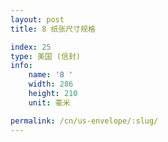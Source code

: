 ```yaml
---
layout: post
title: 8 纸张尺寸规格

index: 25
type: 美国 (信封)
info:
    name: '8 '
    width: 286
    height: 210
    unit: 毫米

permalink: /cn/us-envelope/:slug/
---
```



